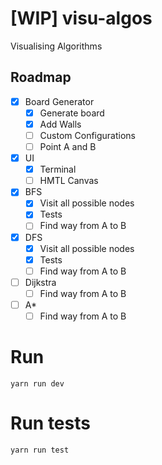 # [WIP] visu-algos
Visualising Algorithms

## Roadmap

- [x] Board Generator
  - [x] Generate board
  - [x] Add Walls
  - [ ] Custom Configurations
  - [ ] Point A and B
- [x] UI
  - [x] Terminal
  - [ ] HMTL Canvas
- [x] BFS
  - [x] Visit all possible nodes
  - [x] Tests
  - [ ] Find way from A to B
- [x] DFS
  - [x] Visit all possible nodes
  - [x] Tests
  - [ ] Find way from A to B
- [ ] Dijkstra
  - [ ] Find way from A to B
- [ ] A*
  - [ ] Find way from A to B

# Run
`yarn run dev`

# Run tests
`yarn run test`
